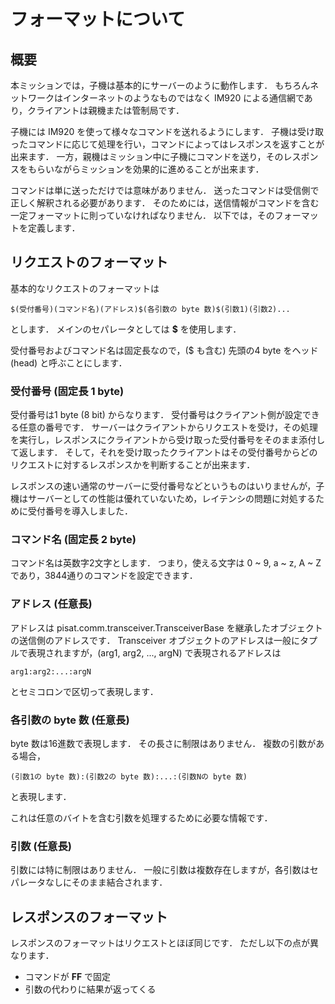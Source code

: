 # フォーマットについて

## 概要

本ミッションでは，子機は基本的にサーバーのように動作します．
もちろんネットワークはインターネットのようなものではなく IM920 による通信網であり，クライアントは親機または管制局です．

子機には IM920 を使って様々なコマンドを送れるようにします．
子機は受け取ったコマンドに応じて処理を行い，コマンドによってはレスポンスを返すことが出来ます．
一方，親機はミッション中に子機にコマンドを送り，そのレスポンスをもらいながらミッションを効果的に進めることが出来ます．

コマンドは単に送っただけでは意味がありません．
送ったコマンドは受信側で正しく解釈される必要があります．
そのためには，送信情報がコマンドを含む一定フォーマットに則っていなければなりません．
以下では，そのフォーマットを定義します．


## リクエストのフォーマット

基本的なリクエストのフォーマットは

```
$(受付番号)(コマンド名)(アドレス)$(各引数の byte 数)$(引数1)(引数2)...
```

とします．
メインのセパレータとしては **$** を使用します．

受付番号およびコマンド名は固定長なので，($ も含む) 先頭の4 byte をヘッド (head) と呼ぶことにします．

### 受付番号 (固定長 1 byte)

受付番号は1 byte (8 bit) からなります．
受付番号はクライアント側が設定できる任意の番号です．
サーバーはクライアントからリクエストを受け，その処理を実行し，レスポンスにクライアントから受け取った受付番号をそのまま添付して返します．
そして，それを受け取ったクライアントはその受付番号からどのリクエストに対するレスポンスかを判断することが出来ます．

レスポンスの速い通常のサーバーに受付番号などというものはいりませんが，子機はサーバーとしての性能は優れていないため，レイテンシの問題に対処するために受付番号を導入しました．

### コマンド名 (固定長 2 byte)

コマンド名は英数字2文字とします．
つまり，使える文字は 0 ~ 9, a ~ z, A ~ Z であり，3844通りのコマンドを設定できます．

### アドレス (任意長)

アドレスは pisat.comm.transceiver.TransceiverBase を継承したオブジェクトの送信側のアドレスです．
Transceiver オブジェクトのアドレスは一般にタプルで表現されますが，(arg1, arg2, ..., argN) で表現されるアドレスは

```
arg1:arg2:...:argN
```

とセミコロンで区切って表現します．

### 各引数の byte 数 (任意長)

byte 数は16進数で表現します．
その長さに制限はありません．
複数の引数がある場合，

```
(引数1の byte 数):(引数2の byte 数):...:(引数Nの byte 数)
```

と表現します．

これは任意のバイトを含む引数を処理するために必要な情報です．

### 引数 (任意長)

引数には特に制限はありません．
一般に引数は複数存在しますが，各引数はセパレータなしにそのまま結合されます．


## レスポンスのフォーマット

レスポンスのフォーマットはリクエストとほぼ同じです．
ただし以下の点が異なります．

- コマンドが **FF** で固定
- 引数の代わりに結果が返ってくる
